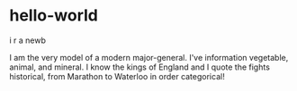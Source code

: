 # hello-world
i r a newb

I am the very model of a modern major-general. I've information vegetable, animal, and mineral. I know the kings of England and I 
quote the fights historical, from Marathon to Waterloo in order categorical!
